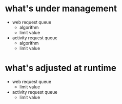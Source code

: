 # what's under management 

* web request queue 
    * algorithm
    * limit value
* activity request queue 
    * algorithm
    * limit value
    
# what's adjusted at runtime    

* web request queue 
    * limit value
* activity request queue 
    * limit value
